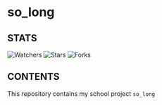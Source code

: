 # so_long

## STATS
![Watchers](https://img.shields.io/github/watchers/jfremond/so_long?logo=github&style=for-the-badge)
![Stars](https://img.shields.io/github/stars/jfremond/so_long?logo=github&style=for-the-badge)
![Forks](https://img.shields.io/github/forks/jfremond/so_long?logo=github&style=for-the-badge)

## CONTENTS
This repository contains my school project `so_long`
